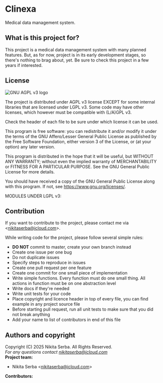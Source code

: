 # Clinexa
Medical data management system.

## What is this project for?

This project is a medical data management system with many planned features. But, as for now,
project is in its early development stages, so there's nothing to brag about, yet. Be sure to check
this project in a few years if interested.

## License

![GNU AGPL v3 logo](https://www.gnu.org/graphics/agplv3-155x51.png)

The project is distributed under AGPL v3 license EXCEPT for some internal libraries that are licensed under LGPL v3. Some code may have other licenses, which however must be compatible with (L/A)GPL v3.

Check the header of each file to be sure under which license it can be used.

This program is free software: you can redistribute it and/or modify it under the terms of the GNU Affero/Lesser General Public License as published by the Free Software Foundation,
either version 3 of the License, or (at your option) any later version.

This program is distributed in the hope that it will be useful, but WITHOUT ANY WARRANTY; without even the implied warranty of MERCHANTABILITY or FITNESS FOR A PARTICULAR PURPOSE.
See the GNU General Public License for more details.

You should have received a copy of the GNU General Public License along with this program. If not, see <https://www.gnu.org/licenses/>.

MODULES UNDER LGPL v3:

## Contribution

If you want to contribute to the project, please contact me via <<nikitaserba@icloud.com>>.

While writing code for the project, please follow several simple rules:
* **DO NOT** commit to master, create your own branch instead
* Create one issue per one bug
* Do not duplicate issues
* Specify steps to reproduce in issues
* Create one pull request per one feature
* Create one commit for one small piece of implementation
* Write simple functions. Every function must do one small thing. All actions in function must be on one abstraction level
* Write docs if they're needed
* Write unit tests for your code
* Place copyright and licence header in top of every file, you can find example in any project source file
* Before starting pull request, run all unit tests to make sure that you did not break anything
* Add your name to list of contributors in end of this file

## Authors and copyright

Copyright (C) 2025 Nikita Serba. All Rights Reserved.<br>
*For any questions contact <nikitaserba@icloud.com><br>*
**Project team:**
* Nikita Serba <<nikitaserba@icloud.com>>

**Contributors:**
